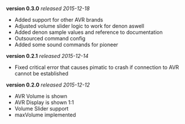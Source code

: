 **version 0.3.0** *released 2015-12-18*
* Added support for other AVR brands
* Adjusted volume slider logic to work for denon aswell
* Added denon sample values and reference to documentation
* Outsourced command config
* Added some sound commands for pioneer

**version 0.2.1** *released 2015-12-14*
* Fixed critical error that causes pimatic to crash if connection to AVR cannot be established

**version 0.2.0** *released 2015-12-12*
* AVR Volume is shown
* AVR Display is shown 1:1
* Volume Slider support
* maxVolume implemented

